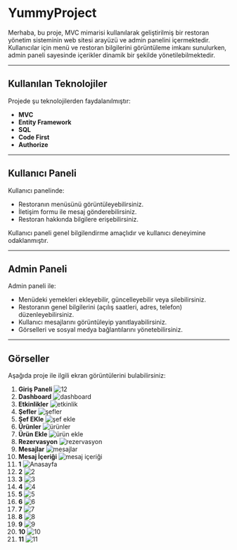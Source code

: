 # YummyProject
Merhaba, bu proje, MVC mimarisi kullanılarak geliştirilmiş bir restoran yönetim sisteminin web sitesi arayüzü ve admin panelini içermektedir. Kullanıcılar için menü ve restoran bilgilerini görüntüleme imkanı sunulurken, admin paneli sayesinde içerikler dinamik bir şekilde yönetilebilmektedir.  

---

## Kullanılan Teknolojiler  
Projede şu teknolojilerden faydalanılmıştır:  
- **MVC**  
- **Entity Framework**  
- **SQL**  
- **Code First**  
- **Authorize**  

---

## Kullanıcı Paneli  
Kullanıcı panelinde:  
- Restoranın menüsünü görüntüleyebilirsiniz.  
- İletişim formu ile mesaj gönderebilirsiniz.  
- Restoran hakkında bilgilere erişebilirsiniz.  

Kullanıcı paneli genel bilgilendirme amaçlıdır ve kullanıcı deneyimine odaklanmıştır.  

---

## Admin Paneli  
Admin paneli ile:  
- Menüdeki yemekleri ekleyebilir, güncelleyebilir veya silebilirsiniz.  
- Restoranın genel bilgilerini (açılış saatleri, adres, telefon) düzenleyebilirsiniz.  
- Kullanıcı mesajlarını görüntüleyip yanıtlayabilirsiniz.  
- Görselleri ve sosyal medya bağlantılarını yönetebilirsiniz.  

---

## Görseller  
Aşağıda proje ile ilgili ekran görüntülerini bulabilirsiniz:  

1) **Giriş Paneli**
![12](https://github.com/user-attachments/assets/b17c9bfc-cabf-4e50-ad18-b0dc36aba581)
2) **Dashboard**
   ![dashboard](https://github.com/user-attachments/assets/7b61f264-8455-4e15-abe4-9893696853fb)
3) **Etkinlikler**
   ![etkinlik](https://github.com/user-attachments/assets/38c24154-b469-48ed-a6d9-c73b714c62ab)
3) **Şefler**
   ![şefler](https://github.com/user-attachments/assets/61a2b5b0-bdc8-4665-bd94-561ddfdc2b89)
4) **Şef EKle**
   ![şef ekle](https://github.com/user-attachments/assets/bee6ad37-2b6e-4b6f-b09e-5d25b9fae2bd)
5) **Ürünler**
   ![ürünler](https://github.com/user-attachments/assets/5ebf799a-21c9-4b1b-a97b-9ec4d1d1f6ac)
6) **Ürün Ekle**
   ![ürün ekle](https://github.com/user-attachments/assets/50eade42-86b9-48d7-b286-d4c73938d3a0)
7) **Rezervasyon**
   ![rezervasyon](https://github.com/user-attachments/assets/cb987145-0ceb-4764-ad0f-617a3d5b7d96)
8) **Mesajlar**
   ![mesajlar](https://github.com/user-attachments/assets/926a28f0-a313-4c68-966b-42f55f34b545)
9) **Mesaj İçeriği**
![mesaj içeriği](https://github.com/user-attachments/assets/fd39bf1b-5441-48ae-a4f3-1a5c70b2e51f)
10) **1**
    ![Anasayfa](https://github.com/user-attachments/assets/284b77da-fd44-4d9f-8610-cea43ad4a568)
12) **2**
    ![2](https://github.com/user-attachments/assets/c7d18f7d-3a98-44da-ab3e-f458f538025e)
13) **3**
    ![3](https://github.com/user-attachments/assets/bb9524a4-57e9-445d-9b81-756c398e1e3f)
14) **4**
    ![4](https://github.com/user-attachments/assets/6f7cbbed-38ea-47bf-b506-1efffd8d92aa)
15) **5**
    ![5](https://github.com/user-attachments/assets/30d0ffcd-3bcf-4819-9a95-7b7d5eb73f68)
16) **6**
    ![6](https://github.com/user-attachments/assets/11bff0cc-555c-449d-81ac-3df94ddd9d78)
17) **7**
    ![7](https://github.com/user-attachments/assets/44fb25db-7d0f-48cb-8c17-bcdcc42d1a82)
18) **8**
    ![8](https://github.com/user-attachments/assets/65f15ef0-0ff9-43a7-a39a-f9fda6a1d276)
19) **9**
    ![9](https://github.com/user-attachments/assets/46b66f56-0545-411e-a631-6c15c3b7378c)
20) **10**
    ![10](https://github.com/user-attachments/assets/0f00c0c2-8743-483f-ae02-8318d7adbeb6)
21) **11**
![11](https://github.com/user-attachments/assets/940e9ca7-6e3b-40b6-af4d-a08ded7364a2)

   

   



   

